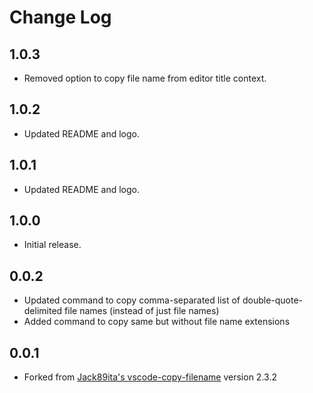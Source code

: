 # Change Log

## 1.0.3

* Removed option to copy file name from editor title context.

## 1.0.2

* Updated README and logo.


## 1.0.1

* Updated README and logo.

## 1.0.0

* Initial release.

## 0.0.2

* Updated command to copy comma-separated list of double-quote-delimited file names (instead of just file names)
* Added command to copy same but without file name extensions

## 0.0.1

* Forked from [Jack89ita's vscode-copy-filename](https://github.com/Jack89ita/vscode-copy-filename) version 2.3.2
